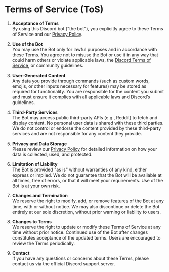 # Terms of Service (ToS)

1. **Acceptance of Terms**  
   By using this Discord bot ("the bot"), you explicitly agree to these Terms of Service and our [Privacy Policy](./PRIVACY_POLICY.md).

2. **Use of the Bot**  
   You may use the Bot only for lawful purposes and in accordance with these Terms. You agree not to misuse the Bot or use it in any way that could harm others or violate applicable laws, the [Discord Terms of Service](https://discord.com/terms), or community guidelines.

3. **User-Generated Content**  
   Any data you provide through commands (such as custom words, emojis, or other inputs necessary for features) may be stored as required for functionality. You are responsible for the content you submit and must ensure it complies with all applicable laws and Discord’s guidelines.

4. **Third-Party Services**  
   The Bot may access public third-party APIs (e.g., Reddit) to fetch and display content. No personal user data is shared with these third parties. We do not control or endorse the content provided by these third-party services and are not responsible for any content they provide.

5. **Privacy and Data Storage**  
   Please review our [Privacy Policy](./PRIVACY_POLICY.md) for detailed information on how your data is collected, used, and protected.

6. **Limitation of Liability**  
   The Bot is provided "as is" without warranties of any kind, either express or implied. We do not guarantee that the Bot will be available at all times, free of errors, or that it will meet your requirements. Use of the Bot is at your own risk.

7. **Changes and Termination**  
   We reserve the right to modify, add, or remove features of the Bot at any time, with or without notice. We may also discontinue or delete the Bot entirely at our sole discretion, without prior warning or liability to users.

8. **Changes to Terms**  
   We reserve the right to update or modify these Terms of Service at any time without prior notice. Continued use of the Bot after changes constitutes acceptance of the updated terms. Users are encouraged to review the Terms periodically.

9. **Contact**  
   If you have any questions or concerns about these Terms, please contact us via the official Discord support server.
